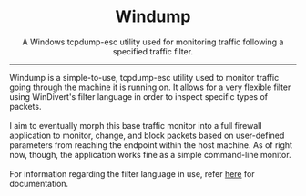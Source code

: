 <h1 align="center">Windump</h1>
<p align="center">A Windows tcpdump-esc utility used for monitoring traffic following a specified traffic filter.</p>
<hr>
Windump is a simple-to-use, tcpdump-esc utility used to monitor traffic going through the machine it is running on. It allows for a very flexible filter using WinDivert's filter language in order to inspect specific types of packets. 
<br><br>
I aim to eventually morph this base traffic monitor into a full firewall application to monitor, change, and block packets based on user-defined parameters from reaching the endpoint within the host machine. As of right now, though, the application works fine as a simple command-line monitor. 
<br><br>
For information regarding the filter language in use, refer <a href="https://www.reqrypt.org/windivert-doc.html#filter_language">here</a> for documentation.
